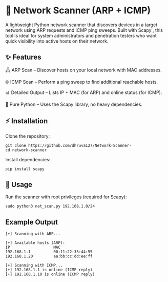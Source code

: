 # 🔎 Network Scanner (ARP + ICMP)

A lightweight Python network scanner that discovers devices in a target network using ARP requests and ICMP ping sweeps. Built with Scapy
, this tool is ideal for system administrators and penetration testers who want quick visibility into active hosts on their network.

## ✨ Features

🖧 ARP Scan – Discover hosts on your local network with MAC addresses.

🌐 ICMP Scan – Perform a ping sweep to find additional reachable hosts.

📊 Detailed Output – Lists IP + MAC (for ARP) and online status (for ICMP).

🐍 Pure Python – Uses the Scapy library, no heavy dependencies.

## ⚡ Installation

Clone the repository:
```
git clone https://github.com/dhruva127/Network-Scanner-
cd network-scanner
```

Install dependencies:
```
pip install scapy
```

## 🚀 Usage

Run the scanner with root privileges (required for Scapy):
```
sudo python3 net_scan.py 192.168.1.0/24
```

## Example Output
```
[+] Scanning with ARP...

[+] Available hosts (ARP):
IP                   MAC
192.168.1.1          00:11:22:33:44:55
192.168.1.20         aa:bb:cc:dd:ee:ff

[+] Scanning with ICMP...
[+] 192.168.1.1 is online (ICMP reply)
[+] 192.168.1.10 is online (ICMP reply)
```



